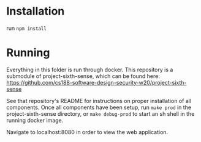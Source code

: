 # Installation
run `npm install`

# Running

Everything in this folder is run through docker. This repository is a submodule of project-sixth-sense, which can be found here: https://github.com/cs188-software-design-security-w20/project-sixth-sense

See that repository's README for instructions on proper installation of all components.
Once all components have been setup, run `make prod` in the project-sixth-sense directory, or `make debug-prod` to start an sh shell in the running docker image.

Navigate to localhost:8080 in order to view the web application.
